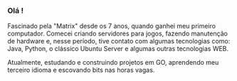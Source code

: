 ### Olá !

Fascinado pela "Matrix" desde os 7 anos, quando ganhei meu primeiro computador.
Comecei criando servidores para jogos, fazendo manutenção de hardware e, nesse período, tive contato com algumas tecnologias como: Java, Python, o clássico Ubuntu Server e algumas outras tecnologias WEB.

Atualmente, estudando e construindo projetos em GO, aprendendo meu terceiro idioma e escovando bits nas horas vagas.
